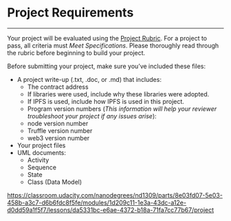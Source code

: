 # Project Requirements

------

Your project will be evaluated using the [Project Rubric](https://review.udacity.com/#!/rubrics/1710/view). For a project to pass, all criteria must *Meet Specifications*. Please thoroughly read through the rubric before beginning to build your project.

Before submitting your project, make sure you’ve included these files:

- A project write-up (.txt, .doc, or .md) that includes:
  - The contract address
  - If libraries were used, include why these libraries were adopted.
  - If IPFS is used, include how IPFS is used in this project.
  - Program version numbers (*This information will help your reviewer troubleshoot your project if any issues arise*):
  - node version number
  - Truffle version number
  - web3 version number
- Your project files
- UML documents:
  - Activity
  - Sequence
  - State
  - Class (Data Model)



https://classroom.udacity.com/nanodegrees/nd1309/parts/8e03fd07-5e03-458b-a3c7-d6b6fdc8f5fe/modules/1d209c11-1e3a-43dc-a12e-d0dd59a1f5f7/lessons/da5331bc-e6ae-4372-b18a-71fa7cc77b67/project